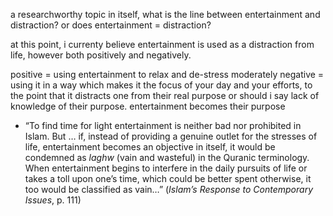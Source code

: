 

a researchworthy topic in itself, what is the line between entertainment and distraction? or does entertainment = distraction? 

at this point, i currenty believe entertainment is used as a distraction from life, however both positively and negatively.

positive = using entertainment to relax and de-stress moderately
negative = using it in a way which makes it the focus of your day and your efforts, to the point that it distracts one from their real purpose or should i say lack of knowledge of their purpose. entertainment becomes their purpose


- “To find time for light entertainment is neither bad nor prohibited in Islam. But … if, instead of providing a genuine outlet for the stresses of life, entertainment becomes an objective in itself, it would be condemned as _laghw_ (vain and wasteful) in the Quranic terminology. When entertainment begins to interfere in the daily pursuits of life or takes a toll upon one’s time, which could be better spent otherwise, it too would be classified as vain…” (_Islam’s Response to Contemporary Issues_, p. 111)